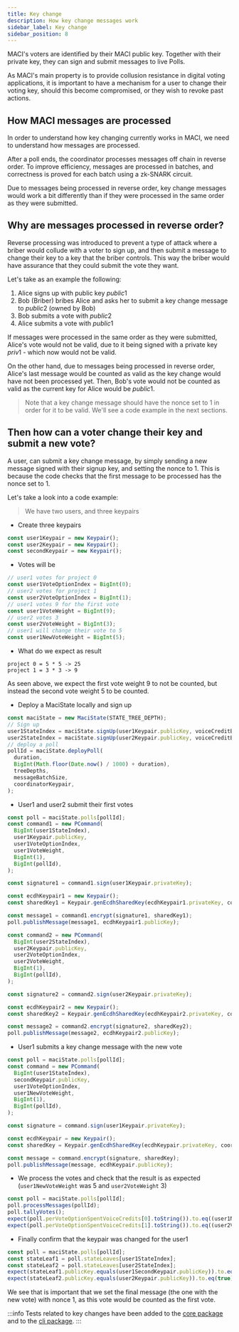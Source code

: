 ```yaml
---
title: Key change
description: How key change messages work
sidebar_label: Key change
sidebar_position: 8
---
```


MACI's voters are identified by their MACI public key. Together with their private key, they can sign and submit messages to live Polls.

As MACI's main property is to provide collusion resistance in digital voting applications, it is important to have a mechanism for a user to change their voting key, should this become compromised, or they wish to revoke past actions.

## How MACI messages are processed

In order to understand how key changing currently works in MACI, we need to understand how messages are processed.

After a poll ends, the coordinator processes messages off chain in reverse order. To improve efficiency, messages are processed in batches, and correctness is proved for each batch using a zk-SNARK circuit.

Due to messages being processed in reverse order, key change messages would work a bit differently than if they were processed in the same order as they were submitted.

## Why are messages processed in reverse order?

Reverse processing was introduced to prevent a type of attack where a briber would collude with a voter to sign up, and then submit a message to change their key to a key that the briber controls. This way the briber would have assurance that they could submit the vote they want.

Let's take as an example the following:

1. Alice signs up with public key $public1$
2. Bob (Briber) bribes Alice and asks her to submit a key change message to $public2$ (owned by Bob)
3. Bob submits a vote with $public2$
4. Alice submits a vote with $public1$

If messages were processed in the same order as they were submitted, Alice's vote would not be valid, due to it being signed with a private key $priv1$ - which now would not be valid.

On the other hand, due to messages being processed in reverse order, Alice's last message would be counted as valid as the key change would have not been processed yet. Then, Bob's vote would not be counted as valid as the current key for Alice would be $public1$.

> Note that a key change message should have the nonce set to 1 in order for it to be valid. We'll see a code example in the next sections.

## Then how can a voter change their key and submit a new vote?

A user, can submit a key change message, by simply sending a new message signed with their signup key, and setting the nonce to 1. This is because the code checks that the first message to be processed has the nonce set to 1.

Let's take a look into a code example:

> We have two users, and three keypairs

- Create three keypairs

```ts
const user1Keypair = new Keypair();
const user2Keypair = new Keypair();
const secondKeypair = new Keypair();
```

- Votes will be

```ts
// user1 votes for project 0
const user1VoteOptionIndex = BigInt(0);
// user2 votes for project 1
const user2VoteOptionIndex = BigInt(1);
// user1 votes 9 for the first vote
const user1VoteWeight = BigInt(9);
// user2 votes 3
const user2VoteWeight = BigInt(3);
// user1 will change their vote to 5
const user1NewVoteWeight = BigInt(5);
```

- What do we expect as result

```
project 0 = 5 * 5 -> 25
project 1 = 3 * 3 -> 9
```

As seen above, we expect the first vote weight 9 to not be counted, but instead the second vote weight 5 to be counted.

- Deploy a MaciState locally and sign up

```ts
const maciState = new MaciState(STATE_TREE_DEPTH);
// Sign up
user1StateIndex = maciState.signUp(user1Keypair.publicKey, voiceCreditBalance, BigInt(Math.floor(Date.now() / 1000)));
user2StateIndex = maciState.signUp(user2Keypair.publicKey, voiceCreditBalance, BigInt(Math.floor(Date.now() / 1000)));
// deploy a poll
pollId = maciState.deployPoll(
  duration,
  BigInt(Math.floor(Date.now() / 1000) + duration),
  treeDepths,
  messageBatchSize,
  coordinatorKeypair,
);
```

- User1 and user2 submit their first votes

```ts
const poll = maciState.polls[pollId];
const command1 = new PCommand(
  BigInt(user1StateIndex),
  user1Keypair.publicKey,
  user1VoteOptionIndex,
  user1VoteWeight,
  BigInt(1),
  BigInt(pollId),
);

const signature1 = command1.sign(user1Keypair.privateKey);

const ecdhKeypair1 = new Keypair();
const sharedKey1 = Keypair.genEcdhSharedKey(ecdhKeypair1.privateKey, coordinatorKeypair.publicKey);

const message1 = command1.encrypt(signature1, sharedKey1);
poll.publishMessage(message1, ecdhKeypair1.publicKey);

const command2 = new PCommand(
  BigInt(user2StateIndex),
  user2Keypair.publicKey,
  user2VoteOptionIndex,
  user2VoteWeight,
  BigInt(1),
  BigInt(pollId),
);

const signature2 = command2.sign(user2Keypair.privateKey);

const ecdhKeypair2 = new Keypair();
const sharedKey2 = Keypair.genEcdhSharedKey(ecdhKeypair2.privateKey, coordinatorKeypair.publicKey);

const message2 = command2.encrypt(signature2, sharedKey2);
poll.publishMessage(message2, ecdhKeypair2.publicKey);
```

- User1 submits a key change message with the new vote

```ts
const poll = maciState.polls[pollId];
const command = new PCommand(
  BigInt(user1StateIndex),
  secondKeypair.publicKey,
  user1VoteOptionIndex,
  user1NewVoteWeight,
  BigInt(1),
  BigInt(pollId),
);

const signature = command.sign(user1Keypair.privateKey);

const ecdhKeypair = new Keypair();
const sharedKey = Keypair.genEcdhSharedKey(ecdhKeypair.privateKey, coordinatorKeypair.publicKey);

const message = command.encrypt(signature, sharedKey);
poll.publishMessage(message, ecdhKeypair.publicKey);
```

- We process the votes and check that the result is as expected (`user1NewVoteWeight` was 5 and `user2VoteWeight` 3)

```ts
const poll = maciState.polls[pollId];
poll.processMessages(pollId);
poll.tallyVotes();
expect(poll.perVoteOptionSpentVoiceCredits[0].toString()).to.eq((user1NewVoteWeight * user1NewVoteWeight).toString());
expect(poll.perVoteOptionSpentVoiceCredits[1].toString()).to.eq((user2VoteWeight * user2VoteWeight).toString());
```

- Finally confirm that the keypair was changed for the user1

```ts
const poll = maciState.polls[pollId];
const stateLeaf1 = poll.stateLeaves[user1StateIndex];
const stateLeaf2 = poll.stateLeaves[user2StateIndex];
expect(stateLeaf1.publicKey.equals(user1SecondKeypair.publicKey)).to.eq(true);
expect(stateLeaf2.publicKey.equals(user2Keypair.publicKey)).to.eq(true);
```

We see that is important that we set the final message (the one with the new vote) with nonce 1, as this vote would be counted as the first vote.

:::info
Tests related to key changes have been added to the [core package](https://github.com/privacy-scaling-explorations/maci/blob/dev/core/ts/__tests__/) and to the [cli package](https://github.com/privacy-scaling-explorations/maci/blob/dev/cli/tests/).
:::
